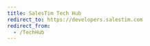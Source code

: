 ```yaml
---
title: SalesTim Tech Hub
redirect_to: https://developers.salestim.com
redirect_from:
  - /TechHub
---
```

